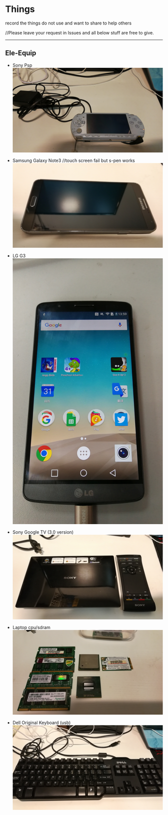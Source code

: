 # Things
record the things do not use and want to share to help others

//Please leave your request in Issues and all below stuff are free to give.

---
## Ele-Equip

* Sony Psp ![try](https://github.com/bluefalconjun/Things/blob/master/pics/IMG_20170526_221329.jpg)


* Samsung Galaxy Note3 //touch screen fail but s-pen works ![try](https://github.com/bluefalconjun/Things/blob/master/pics/IMG_20170526_223508.jpg)


* LG G3 ![try](https://github.com/bluefalconjun/Things/blob/master/pics/IMG_20170614_135933.jpg)


* Sony Google TV (3.0 version) ![try](https://github.com/bluefalconjun/Things/blob/master/pics/IMG_20170526_221625.jpg)


* Laptop cpu/sdram ![try](https://github.com/bluefalconjun/Things/blob/master/pics/IMG_20170526_221549.jpg)


* Dell Original Keyboard (usb) ![try](https://github.com/bluefalconjun/Things/blob/master/pics/IMG_20170526_220752.jpg)
